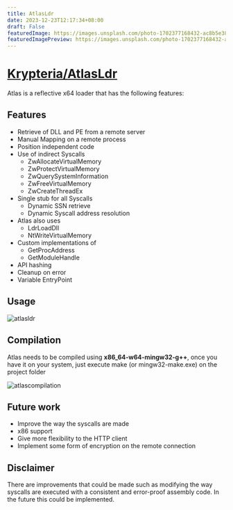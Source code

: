```yaml
---
title: AtlasLdr
date: 2023-12-23T12:17:34+08:00
draft: False
featuredImage: https://images.unsplash.com/photo-1702377168432-ac8b5e387998?ixid=M3w0NjAwMjJ8MHwxfHJhbmRvbXx8fHx8fHx8fDE3MDMzMDQ4OTF8&ixlib=rb-4.0.3
featuredImagePreview: https://images.unsplash.com/photo-1702377168432-ac8b5e387998?ixid=M3w0NjAwMjJ8MHwxfHJhbmRvbXx8fHx8fHx8fDE3MDMzMDQ4OTF8&ixlib=rb-4.0.3
---
```


# [Krypteria/AtlasLdr](https://github.com/Krypteria/AtlasLdr)

Atlas is a reflective x64 loader that has the following features:

## Features

- Retrieve of DLL and PE from a remote server
- Manual Mapping on a remote process
- Position independent code
- Use of indirect Syscalls
  - ZwAllocateVirtualMemory
  - ZwProtectVirtualMemory
  - ZwQuerySystemInformation
  - ZwFreeVirtualMemory
  - ZwCreateThreadEx
- Single stub for all Syscalls
  - Dynamic SSN retrieve
  - Dynamic Syscall address resolution
- Atlas also uses
  - LdrLoadDll
  - NtWriteVirtualMemory
- Custom implementations of
  - GetProcAddress
  - GetModuleHandle
- API hashing
- Cleanup on error
- Variable EntryPoint

## Usage

![atlasldr](https://github.com/Krypteria/AtlasLdr/assets/55555187/8737996e-2da8-4025-b128-0e65d1080af0)

## Compilation

Atlas needs to be compiled using **x86_64-w64-mingw32-g++**, once you have it on your system, just execute make (or mingw32-make.exe) on the project folder

![atlascompilation](https://github.com/Krypteria/AtlasLdr/assets/55555187/db6b328f-a916-4ccc-bd14-1d4bead19d8a)

## Future work

- Improve the way the syscalls are made
- x86 support
- Give more flexibility to the HTTP client
- Implement some form of encryption on the remote connection 

## Disclaimer
There are improvements that could be made such as modifying the way syscalls are executed with a consistent and error-proof assembly code. In the future this could be implemented.
